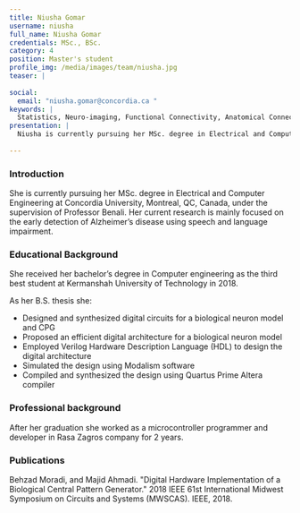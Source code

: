```yaml
---
title: Niusha Gomar
username: niusha
full_name: Niusha Gomar
credentials: MSc., BSc.
category: 4
position: Master's student
profile_img: /media/images/team/niusha.jpg
teaser: |
  
social:
  email: "niusha.gomar@concordia.ca "
keywords: |
  Statistics, Neuro-imaging, Functional Connectivity, Anatomical Connectivity, ...
presentation: |
  Niusha is currently pursuing her MSc. degree in Electrical and Computer Engineering at Concordia University, Montreal, QC, Canada, under the supervision of Professor Benali. Her current research is mainly focused on the early detection of Alzheimer’s disease using speech and language impairment.
  
---
```



### Introduction 

She is currently pursuing her MSc. degree in Electrical and Computer Engineering at Concordia University, Montreal, QC, Canada, under the supervision of Professor Benali. Her current research is mainly focused on the early detection of Alzheimer’s disease using speech and language impairment.


### Educational Background 


She received her bachelor’s degree in Computer engineering as the third best student at Kermanshah University of Technology in 2018. 

As her B.S. thesis she:

- Designed and synthesized digital circuits for a biological neuron model and CPG 
- Proposed an efficient digital architecture for a biological neuron model
- Employed Verilog Hardware Description Language (HDL) to design the digital architecture
- Simulated the design using Modalism software
- Compiled and synthesized the design using Quartus Prime Altera compiler


### Professional background

After her graduation she worked as a microcontroller programmer and developer in Rasa Zagros company for 2 years. 


### Publications

Behzad Moradi, and Majid Ahmadi. "Digital Hardware Implementation of a Biological Central Pattern Generator." 2018 IEEE 61st International Midwest Symposium on Circuits and Systems (MWSCAS). IEEE, 2018.

